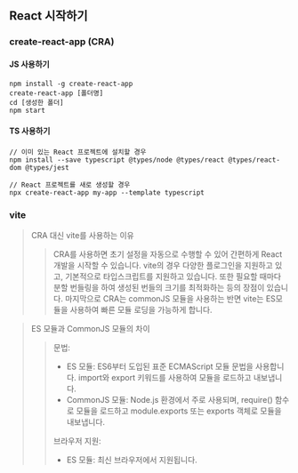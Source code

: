 ## React 시작하기

### create-react-app (CRA)

#### JS 사용하기

```
npm install -g create-react-app
create-react-app [폴더명]
cd [생성한 폴더]
npm start
```

#### TS 사용하기

```console
// 이미 있는 React 프로젝트에 설치할 경우
npm install --save typescript @types/node @types/react @types/react-dom @types/jest
```

```console
// React 프로젝트를 새로 생성할 경우
npx create-react-app my-app --template typescript
```

### vite

> CRA 대신 vite를 사용하는 이유
>
> > CRA를 사용하면 초기 설정을 자동으로 수행할 수 있어 간편하게 React 개발을 시작할 수 있습니다. vite의 경우 다양한 플로그인을 지원하고 있고, 기본적으로 타입스크립트를 지원하고 있습니다. 또한 필요할 때마다 분할 번들링을 하여 생성된 번들의 크기를 최적화하는 등의 장점이 있습니다. 마지막으로 CRA는 commonJS 모듈을 사용하는 반면 vite는 ES모듈을 사용하여 빠른 모듈 로딩을 가능하게 합니다.

> ES 모듈과 CommonJS 모듈의 차이
>
> > 문법:
> >
> > - ES 모듈: ES6부터 도입된 표준 ECMAScript 모듈 문법을 사용합니다. import와 export 키워드를 사용하여 모듈을 로드하고 내보냅니다.
> > - CommonJS 모듈: Node.js 환경에서 주로 사용되며, require() 함수로 모듈을 로드하고 module.exports 또는 exports 객체로 모듈을 내보냅니다.
> >
> > 브라우저 지원:
> >
> > - ES 모듈: 최신 브라우저에서 지원됩니다. <script type="module"> 속성을 사용하여 브라우저에서도 ES 모듈을 로드할 수 있습니다.
> > - CommonJS 모듈: 기본적으로 브라우저에서 직접 사용할 수 없지만, 번들링 도구를 통해 브라우저에서도 사용할 수 있는 형태로 변환될 수 있습니다.
> >
> > 동적 로딩:
> >
> > - ES 모듈: 모듈 로딩을 동적으로 처리하는 import() 함수를 지원합니다.
> > - CommonJS 모듈: 동적 로딩을 위해 require() 함수 대신에 import() 함수를 사용할 수 있는 환경도 있지만, 기본적으로는 동적 로딩이 지원되지 않습니다.
> >
> > 호이스팅:
> >
> > - ES 모듈: ES 모듈은 정적으로 분석되며, 모듈 로딩은 런타임에 동작합니다. 따라서 호이스팅과 같은 예측 불가능한 동작을 방지합니다.
> > - CommonJS 모듈: CommonJS 모듈은 동적으로 로딩되며, 런타임 시에 모듈 로딩이 이루어지므로 호이스팅과 관련한 이슈가 발생할 수 있습니다.

#### JS 사용하기

```
// npm
npm create vite@latest
npm run dev
// yarn
yarn create vite my-react-app --template react
yarn dev
```

#### TS 사용하기

```
// npm
npm create vite my-react-ts-app --template react-ts
npm run dev
// yarn
yarn create vite [프로젝트 명] --template react-ts
yarn dev
```

> npm과 yarn의 차이
>
> > 속도
> >
> > npm과 yarn의 주요 차이점 중 하나는 패키지 설치 프로세스를 처리하는 방법입니다. npm은 패키지를 한 번에 하나씩 순차적으로 설치합니다. 그에 비해 yarn은 여러 패키지를 동시에 가져오고 설치하도록 최적화되어 있어 패키지 설치 속도 측면에서 yarn이 npm보다 빠릅니다.

> > 보안
> >
> > yarn은 보안 측면에서 npm보다 더 안전한 것으로 알려져 있습니다. npm은 자동으로 패키지에 포함된 다른 패키지 코드를 실행합니다. 이로 인해 보안 시스템에 몇 가지 취약성이 발생하며 나중에 심각한 문제가 발생할 수 있습니다. 반면에 yarn은 yarn.lock 또는 package.json파일에 있는 파일만을 설치합니다. 보안은 yarn의 핵심 기능 중 하나이지만 최근 npm의 업데이트에서 npm의 보안 업데이트도 크게 향상되었습니다.
